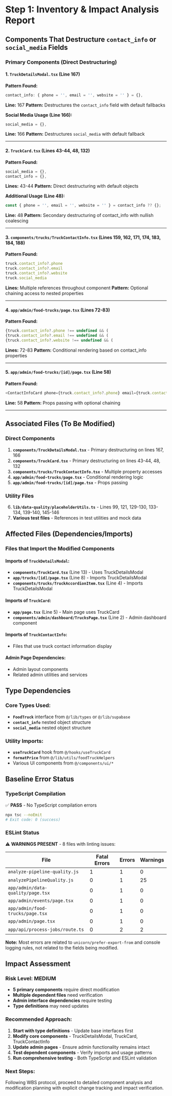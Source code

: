 # Step 1: Inventory & Impact Analysis Report

## Components That Destructure `contact_info` or `social_media` Fields

### Primary Components (Direct Destructuring)

#### 1. `TruckDetailsModal.tsx` (Line 167)
**Pattern Found:**
```typescript
contact_info: { phone = '', email = '', website = '' } = {},
```
**Line:** 167
**Pattern:** Destructures the `contact_info` field with default fallbacks

**Social Media Usage (Line 166):**
```typescript
social_media = {},
```
**Line:** 166
**Pattern:** Destructures `social_media` with default fallback

---

#### 2. `TruckCard.tsx` (Lines 43-44, 48, 132)
**Pattern Found:**
```typescript
social_media = {},
contact_info = {},
```
**Lines:** 43-44
**Pattern:** Direct destructuring with default objects

**Additional Usage (Line 48):**
```typescript
const { phone = '', email = '', website = '' } = contact_info ?? {};
```
**Line:** 48
**Pattern:** Secondary destructuring of contact_info with nullish coalescing

---

#### 3. `components/trucks/TruckContactInfo.tsx` (Lines 159, 162, 171, 174, 183, 184, 188)
**Pattern Found:**
```typescript
truck.contact_info?.phone
truck.contact_info?.email  
truck.contact_info?.website
truck.social_media
```
**Lines:** Multiple references throughout component
**Pattern:** Optional chaining access to nested properties

---

#### 4. `app/admin/food-trucks/page.tsx` (Lines 72-83)
**Pattern Found:**
```typescript
{truck.contact_info?.phone !== undefined && (
{truck.contact_info?.email !== undefined && (
{truck.contact_info?.website !== undefined && (
```
**Lines:** 72-83
**Pattern:** Conditional rendering based on contact_info properties

---

#### 5. `app/admin/food-trucks/[id]/page.tsx` (Line 58)
**Pattern Found:**
```typescript
<ContactInfoCard phone={truck.contact_info?.phone} email={truck.contact_info?.email} website={truck.contact_info?.website} />
```
**Line:** 58
**Pattern:** Props passing with optional chaining

---

## Associated Files (To Be Modified)

### Direct Components
1. **`components/TruckDetailsModal.tsx`** - Primary destructuring on lines 167, 166
2. **`components/TruckCard.tsx`** - Primary destructuring on lines 43-44, 48, 132
3. **`components/trucks/TruckContactInfo.tsx`** - Multiple property accesses
4. **`app/admin/food-trucks/page.tsx`** - Conditional rendering logic
5. **`app/admin/food-trucks/[id]/page.tsx`** - Props passing

### Utility Files
6. **`lib/data-quality/placeholderUtils.ts`** - Lines 99, 121, 129-130, 133-134, 139-140, 145-146
7. **Various test files** - References in test utilities and mock data

## Affected Files (Dependencies/Imports)

### Files that Import the Modified Components

#### Imports of `TruckDetailsModal`:
- **`components/TruckCard.tsx`** (Line 13) - Uses TruckDetailsModal
- **`app/trucks/[id]/page.tsx`** (Line 8) - Imports TruckDetailsModal
- **`components/trucks/TruckAccordionItem.tsx`** (Line 4) - Imports TruckDetailsModal

#### Imports of `TruckCard`:
- **`app/page.tsx`** (Line 5) - Main page uses TruckCard
- **`components/admin/dashboard/TrucksPage.tsx`** (Line 2) - Admin dashboard component

#### Imports of `TruckContactInfo`:
- Files that use truck contact information display

#### Admin Page Dependencies:
- Admin layout components
- Related admin utilities and services

## Type Dependencies

### Core Types Used:
- **`FoodTruck`** interface from `@/lib/types` or `@/lib/supabase`
- **`contact_info`** nested object structure
- **`social_media`** nested object structure

### Utility Imports:
- **`useTruckCard`** hook from `@/hooks/useTruckCard`
- **`formatPrice`** from `@/lib/utils/foodTruckHelpers`
- Various UI components from `@/components/ui/*`

## Baseline Error Status

### TypeScript Compilation
✅ **PASS** - No TypeScript compilation errors
```bash
npx tsc --noEmit
# Exit code: 0 (success)
```

### ESLint Status
⚠️ **WARNINGS PRESENT** - 8 files with linting issues:

| File | Fatal Errors | Errors | Warnings |
|------|-------------|--------|----------|
| `analyze-pipeline-quality.js` | 1 | 1 | 0 |
| `analyzePipelineQuality.js` | 0 | 1 | 25 |
| `app/admin/data-quality/page.tsx` | 0 | 1 | 0 |
| `app/admin/events/page.tsx` | 0 | 1 | 0 |
| `app/admin/food-trucks/page.tsx` | 0 | 1 | 0 |
| `app/admin/page.tsx` | 0 | 1 | 0 |
| `app/api/process-jobs/route.ts` | 0 | 2 | 2 |

**Note:** Most errors are related to `unicorn/prefer-export-from` and console logging rules, not related to the fields being modified.

## Impact Assessment

### Risk Level: **MEDIUM**
- **5 primary components** require direct modification
- **Multiple dependent files** need verification
- **Admin interface dependencies** require testing
- **Type definitions** may need updates

### Recommended Approach:
1. **Start with type definitions** - Update base interfaces first
2. **Modify core components** - TruckDetailsModal, TruckCard, TruckContactInfo
3. **Update admin pages** - Ensure admin functionality remains intact
4. **Test dependent components** - Verify imports and usage patterns
5. **Run comprehensive testing** - Both TypeScript and ESLint validation

### Next Steps:
Following WBS protocol, proceed to detailed component analysis and modification planning with explicit change tracking and impact verification.
